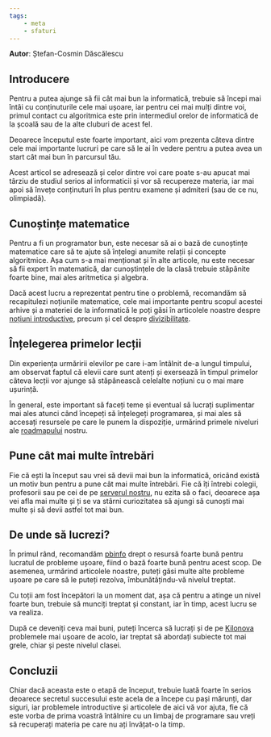 ```yaml
---
tags:
    - meta
    - sfaturi
---
```


**Autor**: Ștefan-Cosmin Dăscălescu

## Introducere

Pentru a putea ajunge să fii cât mai bun la informatică, trebuie să
începi mai întâi cu conținuturile cele mai ușoare, iar pentru cei mai
mulți dintre voi, primul contact cu algoritmica este prin intermediul
orelor de informatică de la școală sau de la alte cluburi de acest fel.

Deoarece începutul este foarte important, aici vom prezenta câteva
dintre cele mai importante lucruri pe care să le ai în vedere pentru
a putea avea un start cât mai bun în parcursul tău.

Acest articol se adresează și celor dintre voi care poate s-au apucat
mai târziu de studiul serios al informaticii și vor să recupereze
materia, iar mai apoi să învețe conținuturi în plus pentru examene și
admiteri (sau de ce nu, olimpiadă).

## Cunoștințe matematice

Pentru a fi un programator bun, este necesar să ai o bază de cunoștințe
matematice care să te ajute să înțelegi anumite relații și concepte
algoritmice. Așa cum s-a mai menționat și în alte articole, nu este
necesar să fii expert în matematică, dar cunoștințele de la clasă
trebuie stăpânite foarte bine, mai ales aritmetica și algebra.

Dacă acest lucru a reprezentat pentru tine o problemă, recomandăm să
recapitulezi noțiunile matematice, cele mai importante pentru scopul
acestei arhive și a materiei de la informatică le poți găsi în articolele
noastre despre [noțiuni introductive](https://edu.roalgo.ro/cppintro/basic-math/),
precum și cel despre [divizibilitate](https://edu.roalgo.ro/usor/divisibility/).

## Înțelegerea primelor lecții

Din experiența urmăririi elevilor pe care i-am întâlnit de-a lungul
timpului, am observat faptul că elevii care sunt atenți și exersează
în timpul primelor câteva lecții vor ajunge să stăpânească celelalte
noțiuni cu o mai mare ușurință.

În general, este important să faceți teme și eventual să lucrați
suplimentar mai ales atunci când începeți să înțelegeți programarea,
și mai ales să accesați resursele pe care le punem la dispoziție, urmărind
primele niveluri ale [roadmapului](https://edu.roalgo.ro/usor/roadmap/)
nostru.

## Pune cât mai multe întrebări

Fie că ești la început sau vrei să devii mai bun la informatică,
oricând există un motiv bun pentru a pune cât mai multe întrebări. Fie
că îți întrebi colegii, profesorii sau pe cei de pe
[serverul nostru](https://discord.gg/roalgo), nu ezita să o faci, deoarece
așa vei afla mai multe și ți se va stârni curiozitatea să ajungi
să cunoști mai multe și să devii astfel tot mai bun.

## De unde să lucrezi?

În primul rând, recomandăm [pbinfo](https://pbinfo.ro) drept o resursă
foarte bună pentru lucratul de probleme ușoare, fiind o bază foarte
bună pentru acest scop. De asemenea, urmărind articolele noastre,
puteți găsi multe alte probleme ușoare pe care să le puteți rezolva,
îmbunătățindu-vă nivelul treptat.

Cu toții am fost începători la un moment dat, așa că pentru a atinge
un nivel foarte bun, trebuie să munciți treptat și constant, iar în
timp, acest lucru se va realiza.

După ce deveniți ceva mai buni, puteți încerca să lucrați și de pe
[Kilonova](https://kilonova.ro) problemele mai ușoare de acolo, iar
treptat să abordați subiecte tot mai grele, chiar și peste nivelul
clasei.

## Concluzii

Chiar dacă aceasta este o etapă de început, trebuie luată foarte
în serios deoarece secretul succesului este acela de a începe cu
pași mărunți, dar siguri, iar problemele introductive și articolele
de aici vă vor ajuta, fie că este vorba de prima voastră întâlnire
cu un limbaj de programare sau vreți să recuperați materia pe care
nu ați învățat-o la timp.